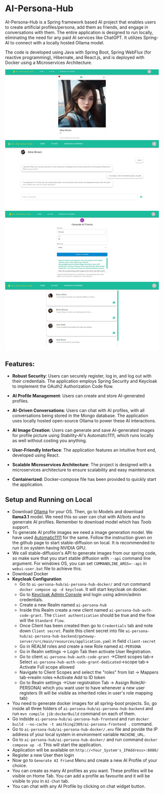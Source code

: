 # AI-Persona-Hub

AI-Persona-Hub is a Spring framework based AI project that enables users to create artificial profiles/persona, add them as friends, and 
engage in conversations with them. The entire application is designed to run locally, eliminating the need for any paid 
AI services like ChatGPT. It utilizes Spring-AI to connect with a locally hosted Ollama model.

The code is developed using Java with Spring Boot, Spring WebFlux (for reactive programming), Hibernate, and React.js, and is deployed with Docker using a Microservices Architecture.

![Profile](samples/Generated-Profile.jpg)
![chat](samples/Chat.jpg)
![create-profile](samples/create.jpg)
![Friends](samples/Friends-List.jpg)

## Features:

- **Robust Security**: Users can securely register, log in, and log out with their credentials. The application employs 
Spring Security and Keycloak to implement the OAuth2 Authorization Code flow.

- **AI Profile Management**: Users can create and store AI-generated profiles.

- **AI-Driven Conversations**: Users can chat with AI profiles, with all conversations being stored in the Mongo database. 
The application uses locally hosted open-source Ollama to power these AI interactions.

- **AI Image Creation**: Users can generate and save AI-generated images for profile picture using Stability-AI's Automatic1111,
which runs locally as well without costing you anything.

- **User-Friendly Interface**: The application features an intuitive front end, developed using React.

- **Scalable Microservices Architecture**: The project is designed with a microservices architecture to ensure 
scalability and easy maintenance.

- **Containerized**: Docker-compose file has been provided to quickly start the application.

## Setup and Running on Local
- Download [Ollama](https://ollama.com/) for your OS. Then, go to Models and download **llama3.1** model. We need this so user can chat with AI/bots and to generrate AI profiles. Remember to download model which has *Tools* support.
- To generate AI profile images we need a image generation model. We have used [Automatic1111](https://github.com/AUTOMATIC1111/stable-diffusion-webui) for the same. Follow the instruction given on the github page to start stable-diffusion on local. It is recommended to run it on system having NVIDIA GPU.
- We call stable-diffusion's API to generate images from our spring code, so make sure that you start stable diffusion with `--api` command line argument. For windows OS, you can set `COMMANDLINE_ARGS=--api` in `webui-user.bat` file to achieve this.
- Download Docker
- **Keycloak Configuration**
    -  Go to `ai-persona-hub/ai-persona-hub-docker/` and run command `docker compose up -d keycloak`. It will start keycloak on docker.
    - Go to [Keycloak Admin Console](http://localhost:7080/admin/master/console/) and login using admin/admin credentials.
    - Create a new Realm named `ai-persona-hub`
    - Inside this Realm create a new client named `ai-persona-hub-auth-code-grant`. The `Client authentication` should be true and the flow will the `Standard Flow`.
    - Once Client has been created then go to `Credentials` tab and note down `Client secret`. Paste this client secret into file `ai-persona-hub/ai-persona-hub-backend/gateway-server/src/main/resources/application.yaml` in field `client-secret`
    - Go in REALM roles and create a new Role named `AI-PERSONA`
    - Go in Realm settings -> Login Tab then activate User Registration.
    - Go to client `ai-persona-hub-auth-code-grant` ->Client scopes tab-> Select `ai-persona-hub-auth-code-grant-dedicated`->scope tab-> Activate Full scope allowed
    - Navigate to Client Scopes and select the "roles" from list -> Mappers tab->realm roles->Activate Add to ID token
    - Go to Realm settings ->User registration Tab -> Assign Role(AI-PERSONA) which you want user to have whenever a new user registers (It will be visible as inherited roles in user's role mapping tab)
- You need to generate docker images for all spring-boot projects. So, go inside all three folders of `ai-persona-hub/ai-persona-hub-backend` and run `mvn compile jib:dockerBuild` command on each of them.
- Go indside `ai-persona-hub/ai-persona-hub-frontend` and run `docker build --no-cache -t amitking2309/ai-persona-frontend .` command.
- Go to `ai-persona-hub/ai-persona-hub-docker/.env` file and povide the IP address of your local system in environment variable `MACHINE_URL`.
- Go to `ai-persona-hub/ai-persona-hub-docker/` and run command `docker compose up -d`. This will start the application.
- Application will be available on `http://<Your_System's_IPAddress>:8080/`
- Register a new User then login
- Now go to `Generate AI Friend` Menu and create a new AI Profile of your choice.
- You can create as many AI profiles as you want. These profiles will be visible on Home Tab. You can add a profile as favourite and it will be visible to you in `AI-Chat` tab.
- You can chat with any AI Profile by clicking on chat widget button.